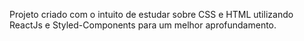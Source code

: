 Projeto criado com o intuito de estudar sobre CSS e HTML utilizando ReactJs e Styled-Components para um melhor aprofundamento.

